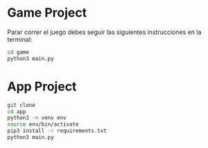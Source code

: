 # Game Project

Parar correr el juego debes seguir las siguientes instrucciones en la terminal:

```sh
cd game
python3 main.py
```

# App Project


```sh
git clone
cd app
python3 -m venv env
source env/bin/activate
pip3 install -r requirements.txt
python3 main.py
```
